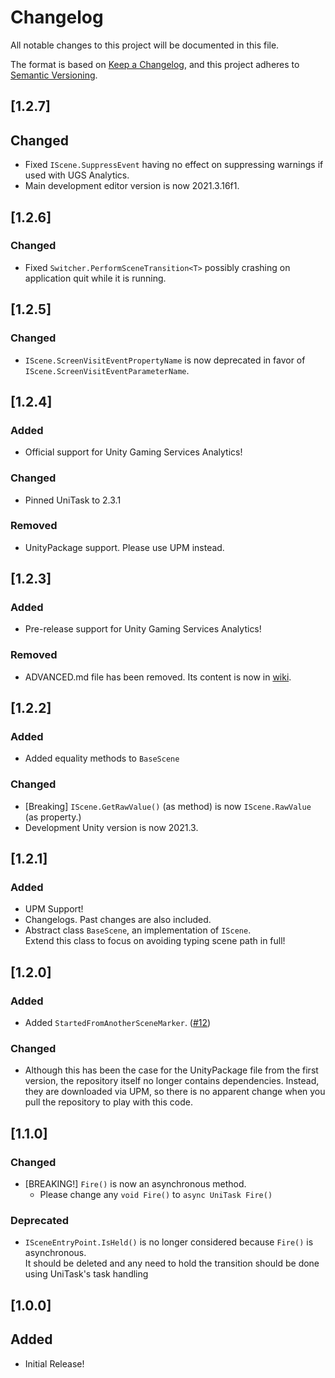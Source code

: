 # Changelog

All notable changes to this project will be documented in this file.

The format is based on [Keep a Changelog](https://keepachangelog.com/en/1.0.0/),
and this project adheres to [Semantic Versioning](https://semver.org/spec/v2.0.0.html).

## [1.2.7]
## Changed
* Fixed `IScene.SuppressEvent` having no effect on suppressing warnings if used with UGS Analytics.
* Main development editor version is now 2021.3.16f1.

## [1.2.6]
### Changed
* Fixed `Switcher.PerformSceneTransition<T>` possibly crashing on application quit while it is running.

## [1.2.5]
### Changed
* `IScene.ScreenVisitEventPropertyName` is now deprecated in favor of `IScene.ScreenVisitEventParameterName`.

## [1.2.4]
### Added
* Official support for Unity Gaming Services Analytics!

### Changed
* Pinned UniTask to 2.3.1

### Removed
* UnityPackage support. Please use UPM instead.

## [1.2.3]
### Added
* Pre-release support for Unity Gaming Services Analytics!

### Removed
* ADVANCED.md file has been removed. Its content is now in [wiki](https://github.com/Clpsplug/UniSwitcher/wiki).

## [1.2.2]
### Added
* Added equality methods to `BaseScene`

### Changed
* [Breaking] `IScene.GetRawValue()` (as method) is now `IScene.RawValue` (as property.)
* Development Unity version is now 2021.3.

## [1.2.1]
### Added
* UPM Support!
* Changelogs. Past changes are also included.
* Abstract class `BaseScene`, an implementation of `IScene`.  
  Extend this class to focus on avoiding typing scene path in full!

## [1.2.0]
### Added

* Added `StartedFromAnotherSceneMarker`. ([#12](https://github.com/Clpsplug/UniSwitcher/pull/12))

### Changed

* Although this has been the case for the UnityPackage file from the first version, the repository itself no longer contains dependencies.
  Instead, they are downloaded via UPM, so there is no apparent change when you pull the repository to play with this code.

## [1.1.0]
### Changed
* [BREAKING!] `Fire()` is now an asynchronous method.
  * Please change any `void Fire()` to `async UniTask Fire()`

### Deprecated
* `ISceneEntryPoint.IsHeld()` is no longer considered because `Fire()` is asynchronous.  
  It should be deleted and any need to hold the transition should be done using UniTask's task handling

## [1.0.0]
## Added
* Initial Release!